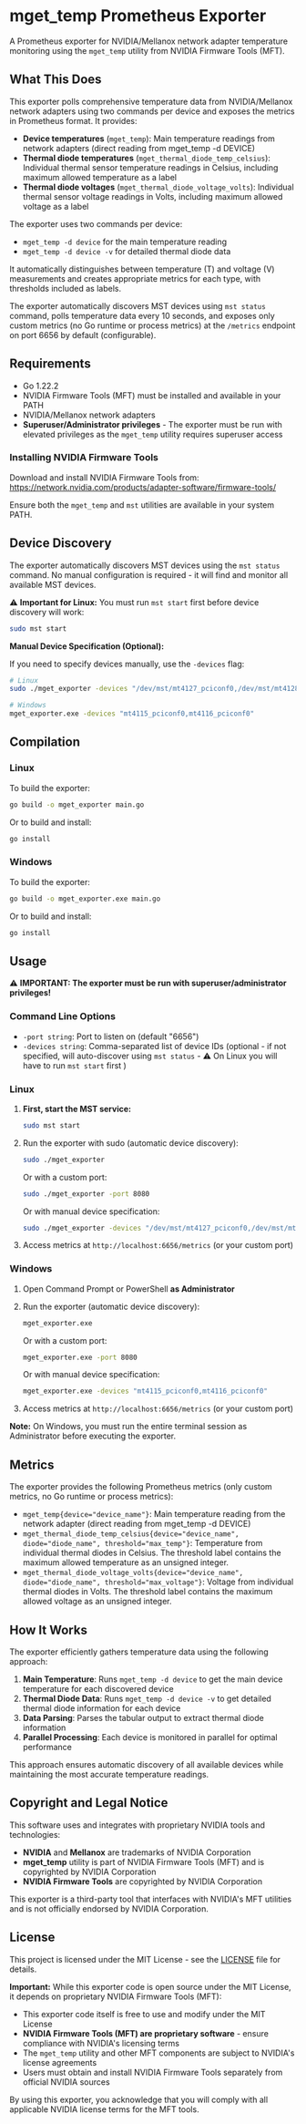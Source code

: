 # mget_temp Prometheus Exporter

A Prometheus exporter for NVIDIA/Mellanox network adapter temperature monitoring using the `mget_temp` utility from NVIDIA Firmware Tools (MFT).

## What This Does

This exporter polls comprehensive temperature data from NVIDIA/Mellanox network adapters using two commands per device and exposes the metrics in Prometheus format. It provides:

- **Device temperatures** (`mget_temp`): Main temperature readings from network adapters (direct reading from mget_temp -d DEVICE)
- **Thermal diode temperatures** (`mget_thermal_diode_temp_celsius`): Individual thermal sensor temperature readings in Celsius, including maximum allowed temperature as a label
- **Thermal diode voltages** (`mget_thermal_diode_voltage_volts`): Individual thermal sensor voltage readings in Volts, including maximum allowed voltage as a label

The exporter uses two commands per device:
- `mget_temp -d device` for the main temperature reading
- `mget_temp -d device -v` for detailed thermal diode data

It automatically distinguishes between temperature (T) and voltage (V) measurements and creates appropriate metrics for each type, with thresholds included as labels.

The exporter automatically discovers MST devices using `mst status` command, polls temperature data every 10 seconds, and exposes only custom metrics (no Go runtime or process metrics) at the `/metrics` endpoint on port 6656 by default (configurable).

## Requirements

- Go 1.22.2
- NVIDIA Firmware Tools (MFT) must be installed and available in your PATH
- NVIDIA/Mellanox network adapters
- **Superuser/Administrator privileges** - The exporter must be run with elevated privileges as the `mget_temp` utility requires superuser access

### Installing NVIDIA Firmware Tools

Download and install NVIDIA Firmware Tools from:
https://network.nvidia.com/products/adapter-software/firmware-tools/

Ensure both the `mget_temp` and `mst` utilities are available in your system PATH.

## Device Discovery

The exporter automatically discovers MST devices using the `mst status` command. No manual configuration is required - it will find and monitor all available MST devices.

⚠️ **Important for Linux:** You must run `mst start` first before device discovery will work:
```bash
sudo mst start
```

**Manual Device Specification (Optional):**

If you need to specify devices manually, use the `-devices` flag:
```bash
# Linux
sudo ./mget_exporter -devices "/dev/mst/mt4127_pciconf0,/dev/mst/mt4128_pciconf0"

# Windows
mget_exporter.exe -devices "mt4115_pciconf0,mt4116_pciconf0"
```

## Compilation

### Linux

To build the exporter:

```bash
go build -o mget_exporter main.go
```

Or to build and install:

```bash
go install
```

### Windows

To build the exporter:

```cmd
go build -o mget_exporter.exe main.go
```

Or to build and install:

```cmd
go install
```

## Usage

⚠️ **IMPORTANT: The exporter must be run with superuser/administrator privileges!**

### Command Line Options

- `-port string`: Port to listen on (default "6656")
- `-devices string`: Comma-separated list of device IDs (optional - if not specified, will auto-discover using `mst status` - ⚠️ On Linux you will have to run `mst start` first )

### Linux

1. **First, start the MST service:**

   ```bash
   sudo mst start
   ```

2. Run the exporter with sudo (automatic device discovery):

   ```bash
   sudo ./mget_exporter
   ```
   
   Or with a custom port:
   ```bash
   sudo ./mget_exporter -port 8080
   ```

   Or with manual device specification:
   ```bash
   sudo ./mget_exporter -devices "/dev/mst/mt4127_pciconf0,/dev/mst/mt4128_pciconf0"
   ```

3. Access metrics at `http://localhost:6656/metrics` (or your custom port)

### Windows

1. Open Command Prompt or PowerShell **as Administrator**
2. Run the exporter (automatic device discovery):
   ```cmd
   mget_exporter.exe
   ```
   
   Or with a custom port:
   ```cmd
   mget_exporter.exe -port 8080
   ```

   Or with manual device specification:
   ```cmd
   mget_exporter.exe -devices "mt4115_pciconf0,mt4116_pciconf0"
   ```

3. Access metrics at `http://localhost:6656/metrics` (or your custom port)

**Note:** On Windows, you must run the entire terminal session as Administrator before executing the exporter.

## Metrics

The exporter provides the following Prometheus metrics (only custom metrics, no Go runtime or process metrics):

- `mget_temp{device="device_name"}`: Main temperature reading from the network adapter (direct reading from mget_temp -d DEVICE)
- `mget_thermal_diode_temp_celsius{device="device_name", diode="diode_name", threshold="max_temp"}`: Temperature from individual thermal diodes in Celsius. The threshold label contains the maximum allowed temperature as an unsigned integer.
- `mget_thermal_diode_voltage_volts{device="device_name", diode="diode_name", threshold="max_voltage"}`: Voltage from individual thermal diodes in Volts. The threshold label contains the maximum allowed voltage as an unsigned integer.

## How It Works

The exporter efficiently gathers temperature data using the following approach:

1. **Main Temperature**: Runs `mget_temp -d device` to get the main device temperature for each discovered device
2. **Thermal Diode Data**: Runs `mget_temp -d device -v` to get detailed thermal diode information for each device
3. **Data Parsing**: Parses the tabular output to extract thermal diode information
4. **Parallel Processing**: Each device is monitored in parallel for optimal performance

This approach ensures automatic discovery of all available devices while maintaining the most accurate temperature readings.

## Copyright and Legal Notice

This software uses and integrates with proprietary NVIDIA tools and technologies:

- **NVIDIA** and **Mellanox** are trademarks of NVIDIA Corporation
- **mget_temp** utility is part of NVIDIA Firmware Tools (MFT) and is copyrighted by NVIDIA Corporation
- **NVIDIA Firmware Tools** are copyrighted by NVIDIA Corporation

This exporter is a third-party tool that interfaces with NVIDIA's MFT utilities and is not officially endorsed by NVIDIA Corporation.

## License

This project is licensed under the MIT License - see the [LICENSE](LICENSE) file for details.

**Important:** While this exporter code is open source under the MIT License, it depends on proprietary NVIDIA Firmware Tools (MFT):

- This exporter code itself is free to use and modify under the MIT License
- **NVIDIA Firmware Tools (MFT) are proprietary software** - ensure compliance with NVIDIA's licensing terms
- The `mget_temp` utility and other MFT components are subject to NVIDIA's license agreements
- Users must obtain and install NVIDIA Firmware Tools separately from official NVIDIA sources

By using this exporter, you acknowledge that you will comply with all applicable NVIDIA license terms for the MFT tools.

